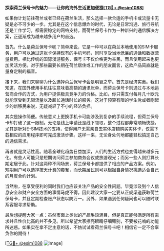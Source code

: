 **探索荷兰保号卡的魅力——让你的海外生活更加便捷[[TG💪+ @esim1088](https://t.me/s/esim1088)]**

如果你计划前往荷兰或者已经在荷兰生活，那么选择一款合适的手机卡或流量卡无疑是必不可少的一步。尤其是在这个信息爆炸的时代，无论是日常沟通、旅行导航还是工作学习，都需要稳定的网络支持。而荷兰保号卡作为一种新兴的通信解决方案，正逐渐成为越来越多用户的首选。

首先，什么是荷兰保号卡呢？简单来说，它是一种可以在荷兰本地使用的SIM卡服务，用户可以通过这张卡保持现有的手机号码，同时享受当地低廉的通话和数据流量费用。相比传统的国际漫游服务，保号卡不仅价格更为亲民，而且使用起来也更加灵活方便。对于那些需要长期在荷兰居住或工作的朋友而言，这款产品简直就是量身定制的福音。

接下来，我们来聊聊为什么选择荷兰保号卡会是明智之举。首先是经济实惠。我们知道，在国外使用手机往往意味着高额的通讯账单，而荷兰保号卡则通过与本地运营商合作的方式，为用户提供极具竞争力的价格。比如，你只需支付每月几十欧元就能享受到无限流量以及超长通话时长的服务。这对于预算有限的学生党或者刚起步的新移民来说，无疑减轻了不小的经济负担。

其次是操作简便。传统意义上更换手机卡可能涉及到复杂的手续流程，但荷兰保号卡却打破了这一限制。无论是线上申请还是线下领取，整个过程都非常顺畅快捷。尤其是针对E-SIM技术的支持，使得用户无需亲自去实体店铺购买实体卡，仅需下载相应的应用程序即可完成激活步骤。这样一来，无论身处何地都能轻松搞定自己的通信需求。

再者就是灵活性高。随着全球化趋势日益加深，人们的生活方式也变得越来越多元化。有些人可能只是短期访问荷兰参加商务会议或旅游观光；而另一些人则打算长期定居于此。针对这两种不同场景，荷兰保号卡都提供了相应的产品方案。例如，短期用户可以选择按天计费的套餐，而长期居民则可以根据自身情况挑选适合自己的月度合约计划。

当然啦，在享受便利的同时我们也应该关注产品的安全性问题。毕竟涉及到个人信息安全和财产安全方面的事情马虎不得。因此建议大家一定要从正规渠道获取荷兰保号卡，并且定期检查账户状态以防万一。另外，如果遇到任何疑问也可以随时联系客服寻求帮助。

最后想提醒大家一点：虽然市面上类似的产品琳琅满目，但是真正能够满足所有需求并且性价比高的并不多见。所以希望大家擦亮眼睛仔细甄别，不要被花哨的功能所迷惑。如果实在拿不定主意的话，不妨试试看荷兰保号卡吧！相信它一定不会辜负你的期待！

[[TG💪+ @esim1088](https://t.me/s/esim1088) ![Image](https://i.postimg.cc/4NQfJmqS/Snipaste-2025-05-13-00-14-12.png)]